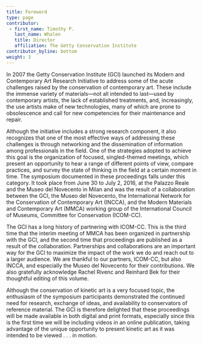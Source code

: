 ```yaml
---
title: Foreword
type: page
contributor:
 - first_name: Timothy P.
   last_name: Whalen
   title: Director
   affiliation: The Getty Conservation Institute
contributor_byline: bottom
weight: 3
---
```


In 2007 the Getty Conservation Institute (GCI) launched its Modern and Contemporary Art Research Initiative to address some of the acute challenges raised by the conservation of contemporary art. These include the immense variety of materials—not all intended to last—used by contemporary artists, the lack of established treatments, and, increasingly, the use artists make of new technologies, many of which are prone to obsolescence and call for new competencies for their maintenance and repair.

Although the initiative includes a strong research component, it also recognizes that one of the most effective ways of addressing these challenges is through networking and the dissemination of information among professionals in the field. One of the strategies adopted to achieve this goal is the organization of focused, singled-themed meetings, which present an opportunity to hear a range of different points of view, compare practices, and survey the state of thinking in the field at a certain moment in time. The symposium documented in these proceedings falls under this category. It took place from June 30 to July 2, 2016, at the Palazzo Reale and the Museo del Novecento in Milan and was the result of a collaboration between the GCI, the Museo del Novecento, the International Network for the Conservation of Contemporary Art (INCCA), and the Modern Materials and Contemporary Art (MMCA) working group of the International Council of Museums, Committee for Conservation (ICOM-CC).

The GCI has a long history of partnering with ICOM-CC. This is the third time that the interim meeting of MMCA has been organized in partnership with the GCI, and the second time that proceedings are published as a result of the collaboration. Partnerships and collaborations are an important way for the GCI to maximize the impact of the work we do and reach out to a larger audience. We are thankful to our partners, ICOM-CC, but also INCCA, and especially the Museo del Novecento for their contributions. We also gratefully acknowledge Rachel Rivenc and Reinhard Bek for their thoughtful editing of this volume.

Although the conservation of kinetic art is a very focused topic, the enthusiasm of the symposium participants demonstrated the continued need for research, exchange of ideas, and availability to conservators of reference material. The GCI is therefore delighted that these proceedings will be made available in both digital and print formats, especially since this is the first time we will be including videos in an online publication, taking advantage of the unique opportunity to present kinetic art as it was intended to be viewed . . . in motion.

